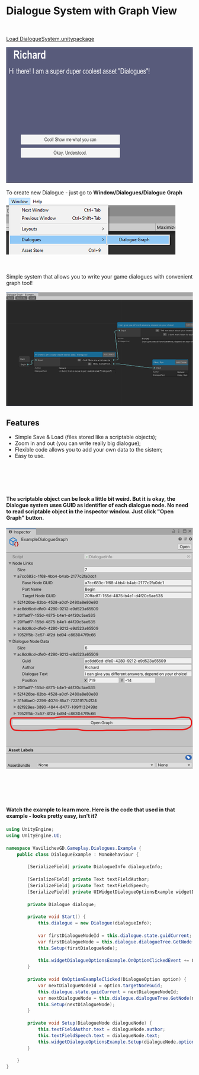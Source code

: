 # Dialogue System with Graph View
<br>

[Load DialogueSystem.unitypackage](https://github.com/vavilichev/UnityUserful/blob/main/Assets/VavilichevGD/Gameplay/Dialogues/DialogueSystem.unitypackage)

<img src="https://github.com/vavilichev/UnityUserful/blob/main/Assets/VavilichevGD/Gameplay/Dialogues/DialogueGraph_3.png" data-canonical-src="https://gyazo.com/eb5c5741b6a9a16c692170a41a49c858.png" width="650" height="367" />

<br>

To create new Dialogue - just go to **Window/Dialogues/Dialogue Graph**
<img src="https://github.com/vavilichev/UnityUserful/blob/main/Assets/VavilichevGD/Gameplay/Dialogues/DialogueGraph_4.png" data-canonical-src="https://gyazo.com/eb5c5741b6a9a16c692170a41a49c858.png" width="457" height="159" />

<br><br>
Simple system that allows you to write your game dialogues with convenient graph tool!
<br><br>
![](https://github.com/vavilichev/UnityUserful/blob/main/Assets/VavilichevGD/Gameplay/Dialogues/DialogueGraph_1.png?raw=true)

## Features
- Simple Save & Load (files stored like a scriptable objects);
- Zoom in and out (you can write really big dialogue);
- Flexible code allows you to add your own data to the sistem;
- Easy to use. 

<br><br>
---

#### The scriptable object can be look a little bit weird. But it is okay, the Dialogue system uses GUID as identifier of each dialogue node. No need to read scriptable object in the inspector window. Just click "Open Graph" button.
![](https://github.com/vavilichev/UnityUserful/blob/main/Assets/VavilichevGD/Gameplay/Dialogues/DialogueGraph_2.png?raw=true)

<br><br>
---
#### Watch the example to learn more. Here is the code that used in that example - looks pretty easy, isn't it?

```csharp
using UnityEngine;
using UnityEngine.UI;

namespace VavilichevGD.Gameplay.Dialogues.Example {
	public class DialogueExample : MonoBehaviour {
		
		[SerializeField] private DialogueInfo dialogueInfo;

		[SerializeField] private Text textFieldAuthor;
		[SerializeField] private Text textFieldSpeech;
		[SerializeField] private UIWidgetDialogueOptionsExample widgetDialogueOptionsExample;

		private Dialogue dialogue;

		private void Start() {
			this.dialogue = new Dialogue(dialogueInfo);

			var firstDialogueNodeId = this.dialogue.state.guidCurrent;
			var firstDialogueNode = this.dialogue.dialogueTree.GetNode(firstDialogueNodeId);
			this.Setup(firstDialogueNode);
			
			this.widgetDialogueOptionsExample.OnOptionClickedEvent += OnOptionExampleClicked;
		}

		private void OnOptionExampleClicked(DialogueOption option) {
			var nextDialogueNodeId = option.targetNodeGuid;
			this.dialogue.state.guidCurrent = nextDialogueNodeId;
			var nextDialogueNode = this.dialogue.dialogueTree.GetNode(nextDialogueNodeId);
			this.Setup(nextDialogueNode);
		}

		private void Setup(DialogueNode dialogueNode) {
			this.textFieldAuthor.text = dialogueNode.author;
			this.textFieldSpeech.text = dialogueNode.text;
			this.widgetDialogueOptionsExample.Setup(dialogueNode.options);
		}

	}
}
```
